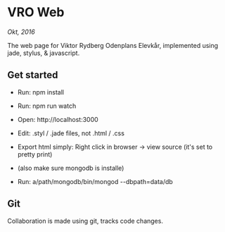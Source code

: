 # VRO Web
*Okt, 2016*

The web page for Viktor Rydberg Odenplans Elevkår, implemented using jade, stylus, & javascript.


## Get started

- Run: npm install
- Run: npm run watch
- Open: http://localhost:3000
- Edit: .styl / .jade files, not .html / .css
- Export html simply: Right click in browser -> view source (it's set to pretty print)

- (also make sure mongodb is installe)
- Run: a/path/mongodb/bin/mongod --dbpath=data/db

## Git

Collaboration is made using git, tracks code changes.